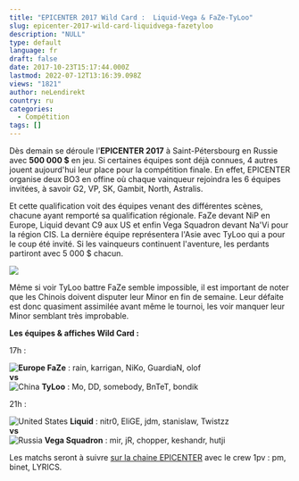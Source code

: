 ```yaml
---
title: "EPICENTER 2017 Wild Card :  Liquid-Vega & FaZe-TyLoo"
slug: epicenter-2017-wild-card-liquidvega-fazetyloo
description: "NULL"
type: default
language: fr
draft: false
date: 2017-10-23T15:17:44.000Z
lastmod: 2022-07-12T13:16:39.098Z
views: "1821"
author: neLendirekt
country: ru
categories:
  - Compétition
tags: []
---
```

Dès demain se déroule l'**EPICENTER 2017** à Saint-Pétersbourg en Russie avec **500 000 $** en jeu. Si certaines équipes sont déjà connues, 4 autres jouent aujourd'hui leur place pour la compétition finale. En effet, EPICENTER organise deux BO3 en offine où chaque vainqueur rejoindra les 6 équipes invitées, à savoir G2, VP, SK, Gambit, North, Astralis.

Et cette qualification voit des équipes venant des différentes scènes, chacune ayant remporté sa qualification régionale. FaZe devant NiP en Europe, Liquid devant C9 aux US et enfin Vega Squadron devant Na'Vi pour la région CIS. La dernière équipe représentera l'Asie avec TyLoo qui a pour le coup été invité. Si les vainqueurs continuent l'aventure, les perdants partiront avec 5 000 $ chacun. 

![](/images/articles/59ee01e317f06/images/67iYM3kP0YLL9zXWDM1RlRdVOcfSfVa23LRDtTRU.jpeg)

Même si voir TyLoo battre FaZe semble impossible, il est important de noter que les Chinois doivent disputer leur Minor en fin de semaine. Leur défaite est donc quasiment assimilée avant même le tournoi, les voir manquer leur Minor semblant très improbable.

**Les équipes & affiches Wild Card :**

17h : 

**![Europe](/images/countries/eu.svg)⁠ FaZe** : rain, karrigan, NiKo, GuardiaN, olof  
**vs**  
![China](/images/countries/cn.svg)⁠ **TyLoo** : Mo, DD, somebody, BnTeT, bondik

21h :

![United States](/images/countries/us.svg)⁠ **Liquid** : nitr0, EliGE, jdm, stanislaw, Twistzz  
**vs**  
![Russia](/images/countries/ru.svg)⁠ **Vega Squadron** : mir, jR, chopper, keshandr, hutji

Les matchs seront à suivre [sur la chaine EPICENTER](https://www.twitch.tv/epicenter%5Ffr) avec le crew 1pv : pm, binet, LYRICS.
